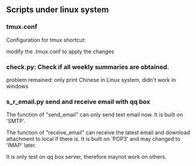 ## Scripts under linux system

### tmux.conf
Configuration for tmux shortcut:

modify the .tmux.conf to apply the changes

### check.py: Check if all weekly summaries are obtained.
problem remained: only print Chinese in Linux system, didn't work in windows

### s_r_email.py send and receive email with qq box
The function of "send_email" can only send text email now. It is built on 'SMTP'.

The function of "receive_email" can receive the latest email and download attachment to local if there is. It is built on 'POP3' and may changed to 'IMAP' later. 

It is only test on qq box server, therefore maynot work on others.
  
